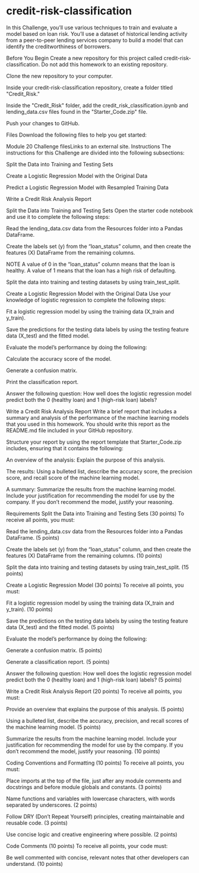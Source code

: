 # credit-risk-classification
In this Challenge, you’ll use various techniques to train and evaluate a model based on loan risk. You’ll use a dataset of historical lending activity from a peer-to-peer lending services company to build a model that can identify the creditworthiness of borrowers.

Before You Begin
Create a new repository for this project called credit-risk-classification. Do not add this homework to an existing repository.

Clone the new repository to your computer.

Inside your credit-risk-classification repository, create a folder titled "Credit_Risk."

Inside the "Credit_Risk" folder, add the credit_risk_classification.ipynb and lending_data.csv files found in the "Starter_Code.zip" file.

Push your changes to GitHub.

Files
Download the following files to help you get started:

Module 20 Challenge filesLinks to an external site.
Instructions
The instructions for this Challenge are divided into the following subsections:

Split the Data into Training and Testing Sets

Create a Logistic Regression Model with the Original Data

Predict a Logistic Regression Model with Resampled Training Data

Write a Credit Risk Analysis Report

Split the Data into Training and Testing Sets
Open the starter code notebook and use it to complete the following steps:

Read the lending_data.csv data from the Resources folder into a Pandas DataFrame.

Create the labels set (y) from the “loan_status” column, and then create the features (X) DataFrame from the remaining columns.

NOTE
A value of 0 in the “loan_status” column means that the loan is healthy. A value of 1 means that the loan has a high risk of defaulting.

Split the data into training and testing datasets by using train_test_split.

Create a Logistic Regression Model with the Original Data
Use your knowledge of logistic regression to complete the following steps:

Fit a logistic regression model by using the training data (X_train and y_train).

Save the predictions for the testing data labels by using the testing feature data (X_test) and the fitted model.

Evaluate the model’s performance by doing the following:

Calculate the accuracy score of the model.

Generate a confusion matrix.

Print the classification report.

Answer the following question: How well does the logistic regression model predict both the 0 (healthy loan) and 1 (high-risk loan) labels?

Write a Credit Risk Analysis Report
Write a brief report that includes a summary and analysis of the performance of the machine learning models that you used in this homework. You should write this report as the README.md file included in your GitHub repository.

Structure your report by using the report template that Starter_Code.zip includes, ensuring that it contains the following:

An overview of the analysis: Explain the purpose of this analysis.

The results: Using a bulleted list, describe the accuracy score, the precision score, and recall score of the machine learning model.

A summary: Summarize the results from the machine learning model. Include your justification for recommending the model for use by the company. If you don’t recommend the model, justify your reasoning.

Requirements
Split the Data into Training and Testing Sets (30 points)
To receive all points, you must:

Read the lending_data.csv data from the Resources folder into a Pandas DataFrame. (5 points)

Create the labels set (y) from the “loan_status” column, and then create the features (X) DataFrame from the remaining columns. (10 points)

Split the data into training and testing datasets by using train_test_split. (15 points)

Create a Logistic Regression Model (30 points)
To receive all points, you must:

Fit a logistic regression model by using the training data (X_train and y_train). (10 points)

Save the predictions on the testing data labels by using the testing feature data (X_test) and the fitted model. (5 points)

Evaluate the model’s performance by doing the following:

Generate a confusion matrix. (5 points)

Generate a classification report. (5 points)

Answer the following question: How well does the logistic regression model predict both the 0 (healthy loan) and 1 (high-risk loan) labels? (5 points)

Write a Credit Risk Analysis Report (20 points)
To receive all points, you must:

Provide an overview that explains the purpose of this analysis. (5 points)

Using a bulleted list, describe the accuracy, precision, and recall scores of the machine learning model. (5 points)

Summarize the results from the machine learning model. Include your justification for recommending the model for use by the company. If you don’t recommend the model, justify your reasoning. (10 points)

Coding Conventions and Formatting (10 points)
To receive all points, you must:

Place imports at the top of the file, just after any module comments and docstrings and before module globals and constants. (3 points)

Name functions and variables with lowercase characters, with words separated by underscores. (2 points)

Follow DRY (Don’t Repeat Yourself) principles, creating maintainable and reusable code. (3 points)

Use concise logic and creative engineering where possible. (2 points)

Code Comments (10 points)
To receive all points, your code must:

Be well commented with concise, relevant notes that other developers can understand. (10 points)
